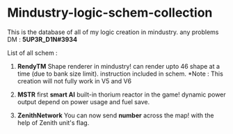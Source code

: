 # Mindustry-logic-schem-collection
This is the database of all of my logic creation in mindustry. any problems DM : **5UP3R_D1N#3934**

List of all schem : 

1. **RendyTM**
Shape renderer in mindustry!
can render upto 46 shape at a time (due to bank size limit).
instruction included in schem.
*Note : This creation will not fully work in V5 and V6

2. **MSTR**
first **smart AI** built-in thorium reactor in the game!
dynamic power output depend on power usage and fuel save.

3. **ZenithNetwork**
You can now send **number** across the map!
with the help of Zenith unit's flag.
